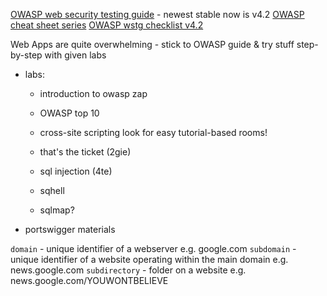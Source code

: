 [OWASP web security testing guide](https://owasp.org/www-project-web-security-testing-guide/) - newest stable now is v4.2
[OWASP cheat sheet series](https://cheatsheetseries.owasp.org/)
[OWASP wstg checklist v4.2](https://github.com/OWASP/wstg/blob/master/checklists/WSTG-Checklist_v4.2.xlsx)

Web Apps are quite overwhelming - stick to OWASP guide & try stuff step-by-step with given labs


- labs:
	- introduction to owasp zap
	- OWASP top 10
	- cross-site scripting
 look for easy tutorial-based rooms! 

	- that's the ticket (2gie)
	- sql injection (4te)
	- sqhell
	- sqlmap?

- portswigger materials




`domain` - unique identifier of a webserver e.g. google.com
`subdomain` - unique identifier of a website operating within the main domain e.g. news.google.com
`subdirectory` - folder on a website e.g. news.google.com/YOUWONTBELIEVE

